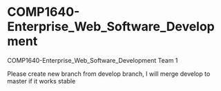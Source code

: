 # COMP1640-Enterprise_Web_Software_Development
COMP1640-Enterprise_Web_Software_Development Team 1

Please create new branch from develop branch, I will merge develop to master if it works stable